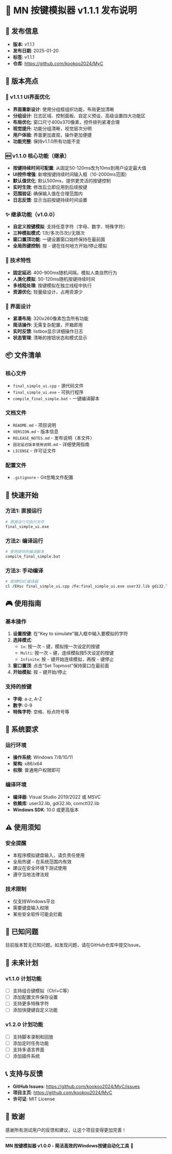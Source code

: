 # 🎉 MN 按键模拟器 v1.1.1 发布说明

## 📅 发布信息
- **版本**: v1.1.1
- **发布日期**: 2025-01-20
- **标签**: v1.1.1
- **仓库**: https://github.com/kookoo2024/MyC

## 🎯 版本亮点

### 🎨 v1.1.1 UI界面优化
- **界面重新设计**: 使用分组框组织功能，布局更加清晰
- **分组设计**: 日志区域、控制面板、自定义预设、高级设置四大功能区
- **布局优化**: 窗口尺寸400x370像素，控件排列紧凑合理
- **视觉提升**: 功能分组清晰，视觉层次分明
- **用户体验**: 界面更加直观，操作更加便捷
- **功能完整**: 保持v1.1.0所有功能不变

### 🆕 v1.1.0 核心功能（继承）
- **按键持续时间可配置**: 从固定50-120ms改为10ms到用户设定最大值
- **UI控件增强**: 新增按键持续时间输入框（10-2000ms范围）
- **默认值优化**: 默认500ms，提供更灵活的按键控制
- **实时生效**: 修改后立即应用到后续按键
- **范围验证**: 确保输入值在合理范围内
- **日志反馈**: 显示当前按键持续时间设置

### ✨ 继承功能（v1.0.0）
- **自定义按键模拟**: 支持任意字符（字母、数字、特殊字符）
- **三种模拟模式**: 1次/多次(5次)/无限次
- **窗口置顶功能**: 一键设置窗口始终保持在最前面
- **全局热键控制**: 按 `~` 键在任何地方开始/停止模拟

### 🔧 技术特性
- **固定延迟**: 400-900ms随机间隔，模拟人类自然行为
- **人类化模拟**: 50-120ms随机按键持续时间
- **多线程处理**: 按键模拟在独立线程中执行
- **资源优化**: 轻量级设计，占用资源少

### 🎨 界面设计
- **紧凑布局**: 320x260像素包含所有功能
- **简洁操作**: 无需复杂配置，开箱即用
- **实时反馈**: listbox显示详细操作日志
- **状态管理**: 清晰的按钮状态和模式显示

## 📦 文件清单

### 核心文件
- `final_simple_ui.cpp` - 源代码文件
- `final_simple_ui.exe` - 可执行程序
- `compile_final_simple.bat` - 一键编译脚本

### 文档文件
- `README.md` - 项目说明
- `VERSION.md` - 版本信息
- `RELEASE_NOTES.md` - 发布说明（本文件）
- `固定延迟版本使用说明.md` - 详细使用指南
- `LICENSE` - 许可证文件

### 配置文件
- `.gitignore` - Git忽略文件配置

## 🚀 快速开始

### 方法1: 直接运行
```bash
# 直接运行可执行文件
final_simple_ui.exe
```

### 方法2: 编译运行
```bash
# 使用提供的编译脚本
compile_final_simple.bat
```

### 方法3: 手动编译
```bash
# 使用MSVC编译器
cl /EHsc final_simple_ui.cpp /Fe:final_simple_ui.exe user32.lib gdi32.lib comctl32.lib /link /SUBSYSTEM:WINDOWS
```

## 🎮 使用指南

### 基本操作
1. **设置按键**: 在"Key to simulate"输入框中输入要模拟的字符
2. **选择模式**: 
   - `1x`: 按一次 `~` 键，模拟按一次设定的按键
   - `Multi`: 按一次 `~` 键，连续模拟按5次设定的按键
   - `Infinite`: 按 `~` 键开始连续模拟，再按 `~` 键停止
3. **窗口置顶**: 点击"Set Topmost"保持窗口在最前面
4. **开始模拟**: 按 `~` 键开始/停止

### 支持的按键
- **字母**: a-z, A-Z
- **数字**: 0-9
- **特殊字符**: 空格、标点符号等

## 🔧 系统要求

### 运行环境
- **操作系统**: Windows 7/8/10/11
- **架构**: x86/x64
- **权限**: 普通用户权限即可

### 编译环境
- **编译器**: Visual Studio 2019/2022 或 MSVC
- **依赖库**: user32.lib, gdi32.lib, comctl32.lib
- **Windows SDK**: 10.0 或更高版本

## ⚠️ 使用须知

### 安全提醒
- 本程序模拟键盘输入，请负责任使用
- 全局热键 `~` 在系统范围内有效
- 建议在安全环境下测试使用
- 遵守当地法律法规

### 技术限制
- 仅支持Windows平台
- 需要键盘输入权限
- 某些安全软件可能会拦截

## 🐛 已知问题

目前版本暂无已知问题。如发现问题，请在GitHub仓库中提交Issue。

## 🔮 未来计划

### v1.1.0 计划功能
- [ ] 支持组合键模拟（Ctrl+C等）
- [ ] 添加配置文件保存设置
- [ ] 支持更多特殊字符
- [ ] 添加快捷键自定义功能

### v1.2.0 计划功能
- [ ] 支持脚本录制和回放
- [ ] 添加定时任务功能
- [ ] 支持多语言界面
- [ ] 添加插件系统

## 📞 支持与反馈

- **GitHub Issues**: https://github.com/kookoo2024/MyC/issues
- **项目主页**: https://github.com/kookoo2024/MyC
- **许可证**: MIT License

## 🙏 致谢

感谢所有测试用户的反馈和建议，让这个项目变得更加完善！

---

**MN 按键模拟器 v1.0.0 - 简洁高效的Windows按键自动化工具** 🎉
